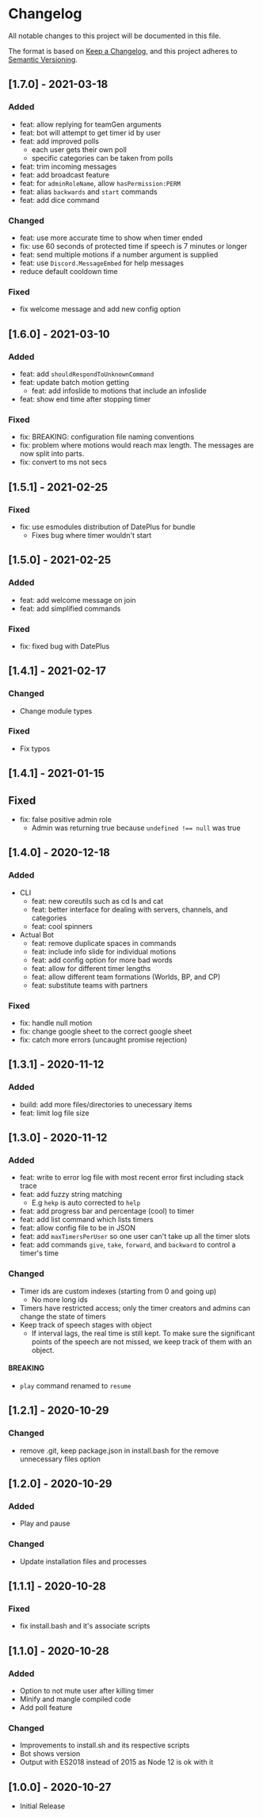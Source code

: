 # Changelog
All notable changes to this project will be documented in this file.

The format is based on [Keep a Changelog](https://keepachangelog.com/en/1.0.0/),
and this project adheres to [Semantic Versioning](https://semver.org/spec/v2.0.0.html).

## [1.7.0] - 2021-03-18

### Added
- feat: allow replying for teamGen arguments
- feat: bot will attempt to get timer id by user
- feat: add improved polls
    - each user gets their own poll
    - specific categories can be taken from polls
- feat: trim incoming messages
- feat: add broadcast feature
- feat: for `adminRoleName`, allow `hasPermission:PERM`
- feat: alias `backwards` and `start` commands
- feat: add dice command

### Changed
- feat: use more accurate time to show when timer ended
- fix: use 60 seconds of protected time if speech is 7 minutes or longer
- feat: send multiple motions if a number argument is supplied
- feat: use `Discord.MessageEmbed` for help messages
- reduce default cooldown time

### Fixed
- fix welcome message and add new config option


## [1.6.0] - 2021-03-10

### Added
- feat: add `shouldRespondToUnknownCommand`
- feat: update batch motion getting
    - feat: add infoslide to motions that include an infoslide
- feat: show end time after stopping timer

### Fixed
- fix: BREAKING: configuration file naming conventions
- fix: problem where motions would reach max length. The messages are now split into parts.
- fix: convert to ms not secs


## [1.5.1] - 2021-02-25

### Fixed
- fix: use esmodules distribution of DatePlus for bundle
    - Fixes bug where timer wouldn't start


## [1.5.0] - 2021-02-25

### Added
- feat: add welcome message on join
- feat: add simplified commands

### Fixed
- fix: fixed bug with DatePlus


## [1.4.1] - 2021-02-17

### Changed
- Change module types

### Fixed
- Fix typos


## [1.4.1] - 2021-01-15

## Fixed
- fix: false positive admin role
    - Admin was returning true because `undefined !== null` was true


## [1.4.0] - 2020-12-18

### Added

- CLI
    - feat: new coreutils such as cd ls and cat
    - feat: better interface for dealing with servers, channels, and categories
    - feat: cool spinners
- Actual Bot
    - feat: remove duplicate spaces in commands
    - feat: include info slide for individual motions
    - feat: add config option for more bad words
    - feat: allow for different timer lengths
    - feat: allow different team formations (Worlds, BP, and CP)
    - feat: substitute teams with partners

### Fixed
- fix: handle null motion
- fix: change google sheet to the correct google sheet
- fix: catch more errors (uncaught promise rejection)


## [1.3.1] - 2020-11-12

### Added
- build: add more files/directories to unecessary items
- feat: limit log file size


## [1.3.0] - 2020-11-12

### Added
- feat: write to error log file with most recent error first including stack trace
- feat: add fuzzy string matching
    - E.g `hekp` is auto corrected to `help`
- feat: add progress bar and percentage (cool) to timer
- feat: add list command which lists timers
- feat: allow config file to be in JSON
- feat: add `maxTimersPerUser` so one user can't take up all the timer slots
- feat: add commands `give`, `take`, `forward`, and `backward` to control a timer's time

### Changed
- Timer ids are custom indexes (starting from 0 and going up)
    - No more long ids
- Timers have restricted access; only the timer creators and admins can change the state of timers
- Keep track of speech stages with object
    - If interval lags, the real time is still kept. To make sure the significant points of the speech are not missed, we keep track of them with an object.

#### BREAKING
- `play` command renamed to `resume`


## [1.2.1] - 2020-10-29

### Changed
- remove .git, keep package.json in install.bash for the remove unnecessary files option


## [1.2.0] - 2020-10-29

### Added
- Play and pause

### Changed
- Update installation files and processes


## [1.1.1] - 2020-10-28

### Fixed
- fix install.bash and it's associate scripts


## [1.1.0] - 2020-10-28

### Added
- Option to not mute user after killing timer
- Minify and mangle compiled code
- Add poll feature

### Changed
- Improvements to install.sh and its respective scripts
- Bot shows version
- Output with ES2018 instead of 2015 as Node 12 is ok with it


## [1.0.0] - 2020-10-27
- Initial Release
